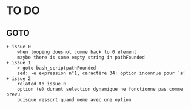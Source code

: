 TO DO
=====

GOTO
----
	+ issue 0
		when looping doesnot comme back to 0 element
		maybe there is some empty string in pathFounded
	+ issue 1
		> goto bash_scriptpathFounded
		sed: -e expression n°1, caractère 34: option inconnue pour `s'
	+ issue 2
		related to issue 0
		option (e) durant selection dynamique ne fonctionne pas comme prevu
		puisque ressort quand meme avec une option
